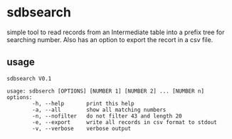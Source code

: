 # sdbsearch

simple tool to read records from an Intermediate table into a prefix tree for searching number.
Also has an option to export the recort in a csv file.

## usage
```
sdbsearch V0.1

usage: sdbserch [OPTIONS] [NUMBER 1] [NUMBER 2] ... [NUMBER n]
options:
        -h, --help       print this help
        -a, --all        show all matching numbers
        -n, --nofilter   do not filter 43 and length 20
        -e, --export     write all records in csv format to stdout
        -v, --verbose    verbose output

```
